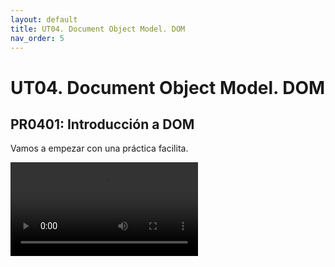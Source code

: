 ```yaml
---
layout: default
title: UT04. Document Object Model. DOM
nav_order: 5
---
```


# UT04. Document Object Model. DOM


## PR0401: Introducción a DOM 

Vamos a empezar con una práctica facilita. 



<video controls>
    <source src="assets/videos/todo_01.mp4" type="video/mp4">
    Tu navegador no soporta la reproducción de vídeo
</video>
